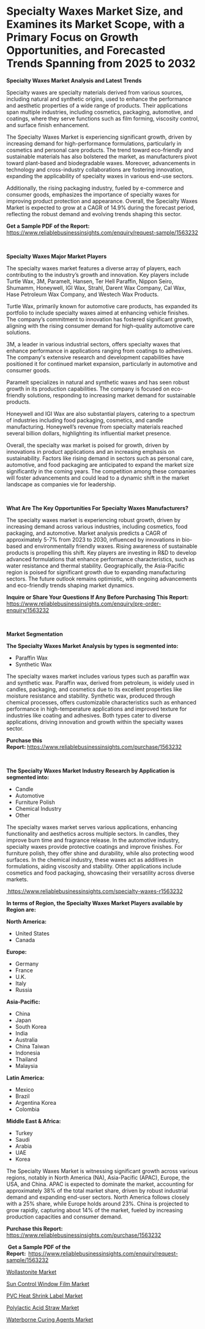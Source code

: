 <p><h1>Specialty Waxes Market Size, and Examines its Market Scope, with a Primary Focus on Growth Opportunities, and Forecasted Trends Spanning from 2025 to 2032</h1></p><p><strong>Specialty Waxes Market Analysis and Latest Trends</strong></p>
<p><p>Specialty waxes are specialty materials derived from various sources, including natural and synthetic origins, used to enhance the performance and aesthetic properties of a wide range of products. Their applications span multiple industries, including cosmetics, packaging, automotive, and coatings, where they serve functions such as film forming, viscosity control, and surface finish enhancement. </p><p>The Specialty Waxes Market is experiencing significant growth, driven by increasing demand for high-performance formulations, particularly in cosmetics and personal care products. The trend toward eco-friendly and sustainable materials has also bolstered the market, as manufacturers pivot toward plant-based and biodegradable waxes. Moreover, advancements in technology and cross-industry collaborations are fostering innovation, expanding the applicability of specialty waxes in various end-use sectors. </p><p>Additionally, the rising packaging industry, fueled by e-commerce and consumer goods, emphasizes the importance of specialty waxes for improving product protection and appearance. Overall, the Specialty Waxes Market is expected to grow at a CAGR of 14.9% during the forecast period, reflecting the robust demand and evolving trends shaping this sector. </p></p>
<p><strong>Get a Sample PDF of the Report:&nbsp;</strong> <a href="https://www.reliablebusinessinsights.com/enquiry/request-sample/1563232?utm_campaign=1847&utm_medium=2&utm_source=Github&utm_content=ia&utm_term=30012025&utm_id=specialty-waxes">https://www.reliablebusinessinsights.com/enquiry/request-sample/1563232</a></p>
<p>&nbsp;</p>
<p><strong>Specialty Waxes Major Market Players</strong></p>
<p><p>The specialty waxes market features a diverse array of players, each contributing to the industry’s growth and innovation. Key players include Turtle Wax, 3M, Paramelt, Hansen, Ter Hell Paraffin, Nippon Seiro, Shumamm, Honeywell, IGI Wax, Strahl, Darent Wax Company, Cal Wax, Hase Petroleum Wax Company, and Westech Wax Products.</p><p>Turtle Wax, primarily known for automotive care products, has expanded its portfolio to include specialty waxes aimed at enhancing vehicle finishes. The company’s commitment to innovation has fostered significant growth, aligning with the rising consumer demand for high-quality automotive care solutions.</p><p>3M, a leader in various industrial sectors, offers specialty waxes that enhance performance in applications ranging from coatings to adhesives. The company's extensive research and development capabilities have positioned it for continued market expansion, particularly in automotive and consumer goods.</p><p>Paramelt specializes in natural and synthetic waxes and has seen robust growth in its production capabilities. The company is focused on eco-friendly solutions, responding to increasing market demand for sustainable products.</p><p>Honeywell and IGI Wax are also substantial players, catering to a spectrum of industries including food packaging, cosmetics, and candle manufacturing. Honeywell’s revenue from specialty materials reached several billion dollars, highlighting its influential market presence.</p><p>Overall, the specialty wax market is poised for growth, driven by innovations in product applications and an increasing emphasis on sustainability. Factors like rising demand in sectors such as personal care, automotive, and food packaging are anticipated to expand the market size significantly in the coming years. The competition among these companies will foster advancements and could lead to a dynamic shift in the market landscape as companies vie for leadership.</p></p>
<p>&nbsp;</p>
<p><strong>What Are The Key Opportunities For Specialty Waxes Manufacturers?</strong></p>
<p><p>The specialty waxes market is experiencing robust growth, driven by increasing demand across various industries, including cosmetics, food packaging, and automotive. Market analysis predicts a CAGR of approximately 5-7% from 2023 to 2030, influenced by innovations in bio-based and environmentally friendly waxes. Rising awareness of sustainable products is propelling this shift. Key players are investing in R&D to develop advanced formulations that enhance performance characteristics, such as water resistance and thermal stability. Geographically, the Asia-Pacific region is poised for significant growth due to expanding manufacturing sectors. The future outlook remains optimistic, with ongoing advancements and eco-friendly trends shaping market dynamics.</p></p>
<p><strong>Inquire or Share Your Questions If Any Before Purchasing This Report:</strong> <a href="https://www.reliablebusinessinsights.com/enquiry/pre-order-enquiry/1563232?utm_campaign=1847&utm_medium=2&utm_source=Github&utm_content=ia&utm_term=30012025&utm_id=specialty-waxes">https://www.reliablebusinessinsights.com/enquiry/pre-order-enquiry/1563232</a></p>
<p>&nbsp;</p>
<p><strong>Market Segmentation</strong></p>
<p><strong>The Specialty Waxes Market Analysis by types is segmented into:</strong></p>
<p><ul><li>Paraffin Wax</li><li>Synthetic Wax</li></ul></p>
<p><p>The specialty waxes market includes various types such as paraffin wax and synthetic wax. Paraffin wax, derived from petroleum, is widely used in candles, packaging, and cosmetics due to its excellent properties like moisture resistance and stability. Synthetic wax, produced through chemical processes, offers customizable characteristics such as enhanced performance in high-temperature applications and improved texture for industries like coating and adhesives. Both types cater to diverse applications, driving innovation and growth within the specialty waxes sector.</p></p>
<p><strong>Purchase this Report:&nbsp;</strong><a href="https://www.reliablebusinessinsights.com/purchase/1563232?utm_campaign=1847&utm_medium=2&utm_source=Github&utm_content=ia&utm_term=30012025&utm_id=specialty-waxes">https://www.reliablebusinessinsights.com/purchase/1563232</a></p>
<p>&nbsp;</p>
<p><strong>The Specialty Waxes Market Industry Research by Application is segmented into:</strong></p>
<p><ul><li>Candle</li><li>Automotive</li><li>Furniture Polish</li><li>Chemical Industry</li><li>Other</li></ul></p>
<p><p>The specialty waxes market serves various applications, enhancing functionality and aesthetics across multiple sectors. In candles, they improve burn time and fragrance release. In the automotive industry, specialty waxes provide protective coatings and improve finishes. For furniture polish, they offer shine and durability, while also protecting wood surfaces. In the chemical industry, these waxes act as additives in formulations, aiding viscosity and stability. Other applications include cosmetics and food packaging, showcasing their versatility across diverse markets.</p></p>
<p><a href="https://www.reliablebusinessinsights.com/specialty-waxes-r1563232?utm_campaign=1847&utm_medium=2&utm_source=Github&utm_content=ia&utm_term=30012025&utm_id=specialty-waxes">&nbsp;https://www.reliablebusinessinsights.com/specialty-waxes-r1563232</a></p>
<p><strong>In terms of Region, the Specialty Waxes Market Players available by Region are:</strong></p>
<p>
    <p> <strong> North America: </strong>
        <ul>
            <li>United States</li>
            <li>Canada</li>
        </ul>
        </p> 
    <p> <strong> Europe: </strong>
        <ul>
            <li>Germany</li>
            <li>France</li>
            <li>U.K.</li>
            <li>Italy</li>
            <li>Russia</li>
        </ul>
        </p> 
    <p> <strong> Asia-Pacific: </strong>
        <ul>
            <li>China</li>
            <li>Japan</li>
            <li>South Korea</li>
            <li>India</li>
            <li>Australia</li>
            <li>China Taiwan</li>
            <li>Indonesia</li>
            <li>Thailand</li>
            <li>Malaysia</li>
        </ul>
        </p> 
    <p> <strong> Latin America: </strong>
        <ul>
            <li>Mexico</li>
            <li>Brazil</li>
            <li>Argentina Korea</li>
            <li>Colombia</li>
        </ul>
        </p> 
    <p> <strong> Middle East & Africa: </strong>
        <ul>
            <li>Turkey</li>
            <li>Saudi</li>
            <li>Arabia</li>
            <li>UAE</li>
            <li>Korea</li>
        </ul>
    </p>
    </p>
<p><p>The Specialty Waxes Market is witnessing significant growth across various regions, notably in North America (NA), Asia-Pacific (APAC), Europe, the USA, and China. APAC is expected to dominate the market, accounting for approximately 38% of the total market share, driven by robust industrial demand and expanding end-user sectors. North America follows closely with a 25% share, while Europe holds around 23%. China is projected to grow rapidly, capturing about 14% of the market, fueled by increasing production capacities and consumer demand.</p></p>
<p><strong>Purchase this Report: </strong><a href="https://www.reliablebusinessinsights.com/purchase/1563232?utm_campaign=1847&utm_medium=2&utm_source=Github&utm_content=ia&utm_term=30012025&utm_id=specialty-waxes">https://www.reliablebusinessinsights.com/purchase/1563232</a></p>
<p>&nbsp;<strong>Get a Sample PDF of the Report:&nbsp;&nbsp;</strong><a href="https://www.reliablebusinessinsights.com/enquiry/request-sample/1563232?utm_campaign=1847&utm_medium=2&utm_source=Github&utm_content=ia&utm_term=30012025&utm_id=specialty-waxes">https://www.reliablebusinessinsights.com/enquiry/request-sample/1563232</a></p>
<p><strong></strong></p>
<p><p><a href="https://github.com/rashkaeduzor/Market-Research-Report-List-1/blob/main/wollastonite-market.md?utm_campaign=1847&utm_medium=2&utm_source=Github&utm_content=ia&utm_term=30012025&utm_id=specialty-waxes">Wollastonite Market</a></p><p><a href="https://github.com/sholympia197070/Market-Research-Report-List-1/blob/main/sun-control-window-film-market.md?utm_campaign=1847&utm_medium=2&utm_source=Github&utm_content=ia&utm_term=30012025&utm_id=specialty-waxes">Sun Control Window Film Market</a></p><p><a href="https://github.com/sca704osol/Market-Research-Report-List-1/blob/main/pvc-heat-shrink-label-market.md?utm_campaign=1847&utm_medium=2&utm_source=Github&utm_content=ia&utm_term=30012025&utm_id=specialty-waxes">PVC Heat Shrink Label Market</a></p><p><a href="https://github.com/kbollin866/Market-Research-Report-List-1/blob/main/polylactic-acid-straw-market.md?utm_campaign=1847&utm_medium=2&utm_source=Github&utm_content=ia&utm_term=30012025&utm_id=specialty-waxes">Polylactic Acid Straw Market</a></p><p><a href="https://github.com/bholdsfofie/Market-Research-Report-List-1/blob/main/waterborne-curing-agents-market.md?utm_campaign=1847&utm_medium=2&utm_source=Github&utm_content=ia&utm_term=30012025&utm_id=specialty-waxes">Waterborne Curing Agents Market</a></p></p>